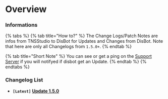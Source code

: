 # Overview



### Informations

{% tabs %}
{% tab title="How to?" %}
The Change Logs/Patch Notes are infos from TNSStudio to DisBot for Updates and Changes from DisBot. Note that here are only all Changelogs from `1.5.0+`.
{% endtab %}

{% tab title="Short Note" %}
You can see or get a ping on the [Support Server](https://discord.gg/my8dtzuW3S) if you will notifyed if disbot get an Update.
{% endtab %}
{% endtabs %}

### Changelog List

* **`[Latest]`** [**Update 1.5.0**](changelogs/update-1.5.0.md)&#x20;

